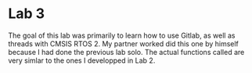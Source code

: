# Lab 3

The goal of this lab was primarily to learn how to use Gitlab, as well as threads with CMSIS RTOS 2. My partner worked did this one by himself because I had done the previous lab solo. The actual functions called are very simlar to the ones I developped in Lab 2.
